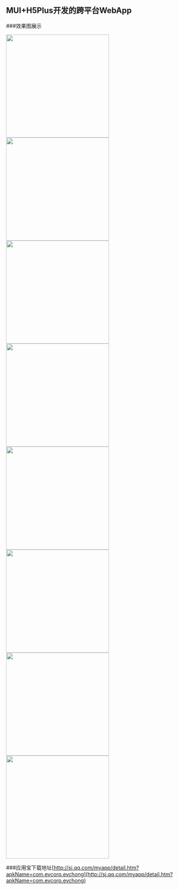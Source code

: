 ## MUI+H5Plus开发的跨平台WebApp

###效果图展示
<div  align="left">    
 	<img src="/showImg/01.jpg" width = "280" align=center />
 	<img src="/showImg/02.jpg" width = "280" align=center />
 	<img src="/showImg/03.jpg" width = "280" align=center />
</div>

<div align="left">
	<img src="/showImg/04.jpg" width = "280" align=center />
 	<img src="/showImg/05.jpg" width = "280" align=center />
 	<img src="/showImg/06.png" width = "280" align=center />
</div>

<div align="left">
	<img src="/showImg/07.jpg" width = "280" align=center />
	<img src="/showImg/08.png" width = "280" align=center />
</div>
 
 ###应用宝下载地址[http://sj.qq.com/myapp/detail.htm?apkName=com.evcorp.evchong](http://sj.qq.com/myapp/detail.htm?apkName=com.evcorp.evchong)	

